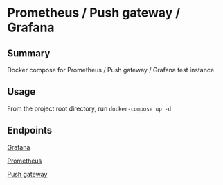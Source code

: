# Prometheus / Push gateway / Grafana

## Summary
Docker compose for Prometheus / Push gateway / Grafana test instance.

## Usage
From the project root directory, run `docker-compose up -d`

## Endpoints

[Grafana](http://localhost:3000)

[Prometheus](http://localhost:9090)

[Push gateway](http://localhost:9091)
